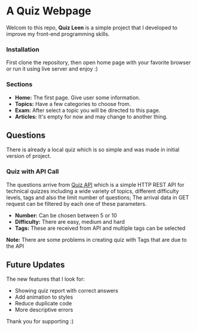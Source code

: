 # A Quiz Webpage

Welcom to this repo, **Quiz Leen** is a simple project that I developed to improve my front-end programming skills.

### Installation

First clone the repository, then open home page with your favorite browser or run it using live server and enjoy :)

### Sections

- **Home:** The first page. Give user some information.
- **Topics:** Have a few categories to choose from.
- **Exam:** After select a topic you will be directed to this page.
- **Articles:** It's empty for now and may change to another thing.

## Questions

There is already a local quiz which is so simple and was made in initial version of project.

### Quiz with API Call

The questions arrive from [Quiz API](https://quizapi.io/) which is a simple HTTP REST API for technical quizzes including a wide variety of topics, different difficulty levels, tags and also the limit number of questions; The arrival data in GET request can be filtered by each one of these parameters.

- **Number:** Can be chosen between 5 or 10
- **Difficulty:** There are easy, medium and hard
- **Tags:** These are received from API and multiple tags can be selected

**Note:** There are some problems in creating quiz with Tags that are due to the API

## Future Updates

The new features that I look for:

- Showing quiz report with correct answers
- Add animation to styles
- Reduce duplicate code
- More descriptive errors

Thank you for supporting :)
